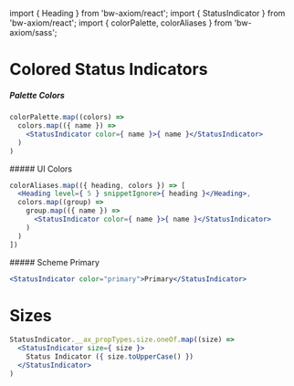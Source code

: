 import { Heading } from 'bw-axiom/react';
import { StatusIndicator } from 'bw-axiom/react';
import { colorPalette, colorAliases } from 'bw-axiom/sass';


# Colored Status Indicators

##### Palette Colors

```jsx
colorPalette.map((colors) =>
  colors.map(({ name }) =>
    <StatusIndicator color={ name }>{ name }</StatusIndicator>
  )
)
```

##### UI Colors

```jsx
colorAliases.map(({ heading, colors }) => [
  <Heading level={ 5 } snippetIgnore>{ heading }</Heading>,
  colors.map((group) => 
    group.map(({ name }) => 
      <StatusIndicator color={ name }>{ name }</StatusIndicator>
    )
  )
])
```

##### Scheme Primary

```jsx
<StatusIndicator color="primary">Primary</StatusIndicator>
```


# Sizes

```jsx
StatusIndicator.__ax_propTypes.size.oneOf.map((size) =>
  <StatusIndicator size={ size }>
    Status Indicator ({ size.toUpperCase() })
  </StatusIndicator>
)
```
